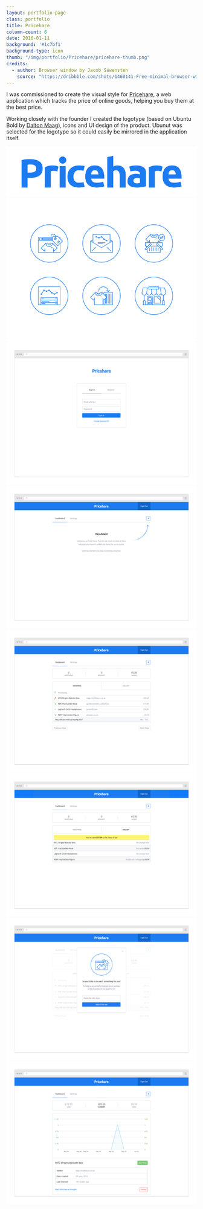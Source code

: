 ```yaml
---
layout: portfolio-page
class: portfolio
title: Pricehare
column-count: 6
date: 2016-01-11
background: '#1c7bf1'
background-type: icon
thumb: "/img/portfolio/Pricehare/pricehare-thumb.png"
credits:
  - author: Browser window by Jacob Säwensten
    source: "https://dribbble.com/shots/1460141-Free-minimal-browser-window"
---
```


I was commissioned to create the visual style for [Pricehare](https://www.pricehare.com/), a web application which tracks the price of online goods, helping you buy them at the best price.

Working closely with the founder I created the logotype (based on Ubuntu Bold by [Dalton Maag](https://www.google.com/fonts/specimen/Ubuntu)), icons and UI design of the product. Ubunut was selected for the logotype so it could easily be mirrored in the application itself.

<img class="fluid" src="/img/portfolio/Pricehare/pricehare-logo.png">
<img class="fluid" src="/img/portfolio/Pricehare/pricehare-icons-grid.png">
<img class="fluid" src="/img/portfolio/Pricehare/pricehare-web-login.png">
<img class="fluid" src="/img/portfolio/Pricehare/pricehare-web-intro.png">
<img class="fluid" src="/img/portfolio/Pricehare/pricehare-web-product-list.png">
<img class="fluid" src="/img/portfolio/Pricehare/pricehare-web-bought-list.png">
<img class="fluid" src="/img/portfolio/Pricehare/pricehare-web-product-modal.png">
<img class="fluid" src="/img/portfolio/Pricehare/pricehare-web-product-detail.png">